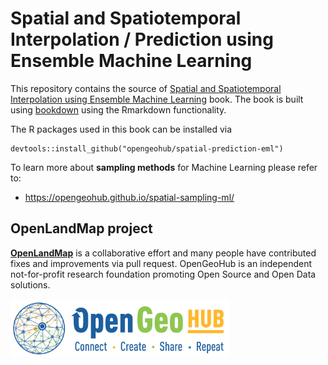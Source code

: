 # Spatial and Spatiotemporal Interpolation / Prediction using Ensemble Machine Learning

This repository contains the source of [Spatial and Spatiotemporal Interpolation using Ensemble Machine Learning](https://opengeohub.github.io/spatial-prediction-eml/)
book. The book is built using [bookdown](https://github.com/rstudio/bookdown) 
using the Rmarkdown functionality.

The R packages used in this book can be installed via

```{r}
devtools::install_github("opengeohub/spatial-prediction-eml")
```

To learn more about **sampling methods** for Machine Learning please refer to:

- https://opengeohub.github.io/spatial-sampling-ml/

## OpenLandMap project

**[OpenLandMap](https://gitlab.com/openlandmap/)** is a collaborative effort and many people have contributed fixes and improvements via pull request.
OpenGeoHub is an independent not-for-profit research foundation promoting Open Source and Open Data solutions.

[<img src="tex/opengeohub_logo_ml.png" alt="OpenGeoHub logo" width="350"/>](https://opengeohub.org)


